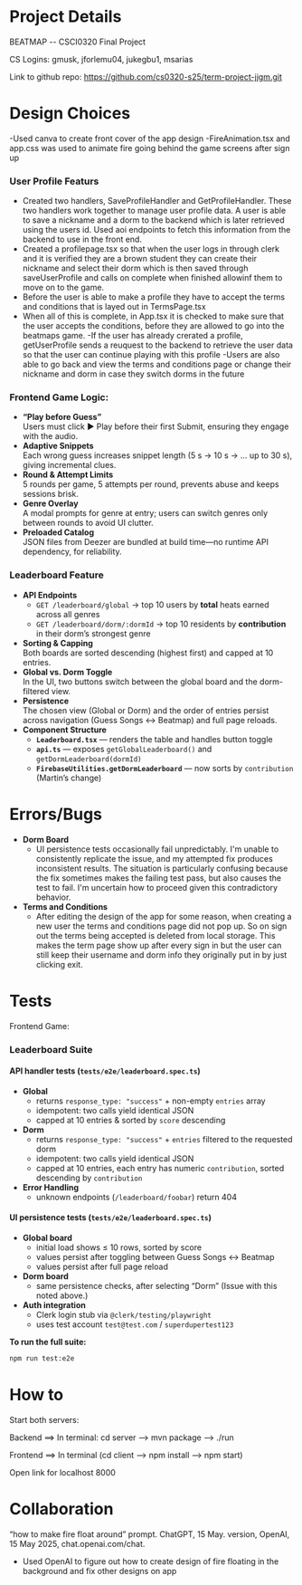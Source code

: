 # Project Details
BEATMAP -- CSCI0320 Final Project

CS Logins: gmusk, jforlemu04, jukegbu1, msarias

Link to github repo: https://github.com/cs0320-s25/term-project-jjgm.git


# Design Choices
-Used canva to create front cover of the app design
-FireAnimation.tsx and app.css was used to animate fire going behind the game screens after sign up

### User Profile Featurs
- Created two handlers, SaveProfileHandler and GetProfileHandler. These two handlers work together to manage user profile data. A 
user is able to save a nickname and a dorm to the backend which is later retrieved using the users id. Used aoi endpoints to fetch
this information from the backend to use in the front end. 
- Created a profilepage.tsx so that when the user logs in through clerk and it is verified they are a brown student they can
create their nickname and select their dorm which is then saved through saveUserProfile and calls on complete when finished allowinf them to
move on to the game.
- Before the user is able to make a profile they have to accept the terms and conditions that is layed out in TermsPage.tsx
- When all of this is complete, in App.tsx it is checked to make sure that the user accepts the conditions, before they are allowed to go
into the beatmaps game.
-If the user has already crerated a profile, getUserProfile sends a reuquest to the backend to retrieve the user data so that the user
can continue playing with this profile
-Users are also able to go back and view the terms and conditions page or change their nickname and dorm in case they switch dorms in the 
future

### Frontend Game Logic: 
- **“Play before Guess”**  
  Users must click ▶️ Play before their first Submit, ensuring they engage with the audio.  
- **Adaptive Snippets**  
  Each wrong guess increases snippet length (5 s → 10 s → … up to 30 s), giving incremental clues.  
- **Round & Attempt Limits**  
  5 rounds per game, 5 attempts per round, prevents abuse and keeps sessions brisk.  
- **Genre Overlay**  
  A modal prompts for genre at entry; users can switch genres only between rounds to avoid UI clutter.  
- **Preloaded Catalog**  
  JSON files from Deezer are bundled at build time—no runtime API dependency, for reliability.


### Leaderboard Feature  
- **API Endpoints**  
  - `GET /leaderboard/global` → top 10 users by **total** heats earned across all genres  
  - `GET /leaderboard/dorm/:dormId` → top 10 residents by **contribution** in their dorm’s strongest genre  
- **Sorting & Capping**  
  Both boards are sorted descending (highest first) and capped at 10 entries.  
- **Global vs. Dorm Toggle**  
  In the UI, two buttons switch between the global board and the dorm-filtered view.  
- **Persistence**  
  The chosen view (Global or Dorm) and the order of entries persist across navigation (Guess Songs ↔ Beatmap) and full page reloads.  
- **Component Structure**  
  - **`Leaderboard.tsx`** — renders the table and handles button toggle  
  - **`api.ts`** — exposes `getGlobalLeaderboard()` and `getDormLeaderboard(dormId)`  
  - **`FirebaseUtilities.getDormLeaderboard`** — now sorts by `contribution` (Martin’s change)

# Errors/Bugs

- **Dorm Board**
    - UI persistence tests occasionally fail unpredictably. I'm unable to consistently replicate the issue, and my attempted fix produces inconsistent results. The situation is particularly confusing because the fix sometimes makes the failing test pass, but also causes the test to fail. I'm uncertain how to proceed given this contradictory behavior.
- **Terms and Conditions**
   - After editing the design of the app for some reason, when creating a new user the terms and conditions page did not pop up. So on sign out the terms being accepted is deleted from local storage. This makes the term page show up after every sign in but the user can still keep their username and dorm info they originally put in by just clicking exit. 


# Tests
Frontend Game: 

### Leaderboard Suite  
#### API handler tests (`tests/e2e/leaderboard.spec.ts`)
- **Global**  
  - returns `response_type: "success"` + non-empty `entries` array  
  - idempotent: two calls yield identical JSON  
  - capped at 10 entries & sorted by `score` descending  
- **Dorm**  
  - returns `response_type: "success"` + `entries` filtered to the requested dorm  
  - idempotent: two calls yield identical JSON  
  - capped at 10 entries, each entry has numeric `contribution`, sorted descending by `contribution`  
- **Error Handling**  
  - unknown endpoints (`/leaderboard/foobar`) return 404

#### UI persistence tests (`tests/e2e/leaderboard.spec.ts`)
- **Global board**  
  - initial load shows ≤ 10 rows, sorted by score  
  - values persist after toggling between Guess Songs ↔ Beatmap  
  - values persist after full page reload  
- **Dorm board**  
  - same persistence checks, after selecting “Dorm” (Issue with this noted above.) 
- **Auth integration**  
  - Clerk login stub via `@clerk/testing/playwright`  
  - uses test account `test@test.com` / `superdupertest123`  

**To run the full suite:**
```bash
npm run test:e2e
```

# How to
Start both servers:

Backend ==> In terminal: cd server --> mvn package --> ./run

Frontend ==> In terminal (cd client --> npm install --> npm start)

Open link for localhost 8000 

# Collaboration
“how to make fire float around” prompt. ChatGPT, 15 May. version, OpenAI, 15 May 2025, chat.openai.com/chat.
- Used OpenAI to figure out how to create design of fire floating in the background and fix other designs on app
